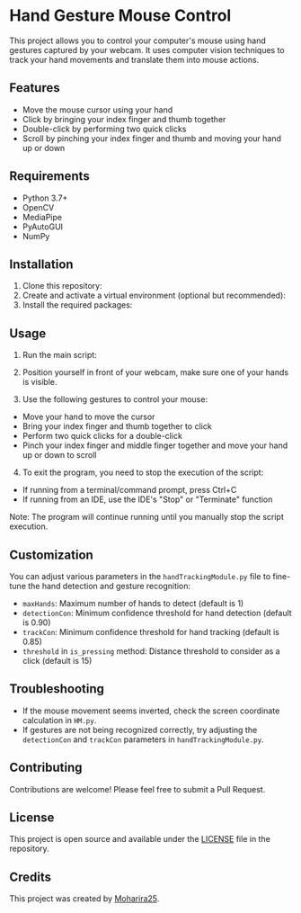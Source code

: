 # Hand Gesture Mouse Control

This project allows you to control your computer's mouse using hand gestures captured by your webcam. It uses computer vision techniques to track your hand movements and translate them into mouse actions.

## Features

- Move the mouse cursor using your hand
- Click by bringing your index finger and thumb together
- Double-click by performing two quick clicks
- Scroll by pinching your index finger and thumb and moving your hand up or down

## Requirements

- Python 3.7+
- OpenCV
- MediaPipe
- PyAutoGUI
- NumPy

## Installation

1. Clone this repository:
2. Create and activate a virtual environment (optional but recommended):
3. Install the required packages:

## Usage

1. Run the main script:
2. Position yourself in front of your webcam, make sure one of your hands is visible.

3. Use the following gestures to control your mouse:
- Move your hand to move the cursor
- Bring your index finger and thumb together to click
- Perform two quick clicks for a double-click
- Pinch your index finger and middle finger together and move your hand up or down to scroll

4. To exit the program, you need to stop the execution of the script:
- If running from a terminal/command prompt, press Ctrl+C
- If running from an IDE, use the IDE's "Stop" or "Terminate" function

Note: The program will continue running until you manually stop the script execution.

## Customization

You can adjust various parameters in the `handTrackingModule.py` file to fine-tune the hand detection and gesture recognition:

- `maxHands`: Maximum number of hands to detect (default is 1)
- `detectionCon`: Minimum confidence threshold for hand detection (default is 0.90)
- `trackCon`: Minimum confidence threshold for hand tracking (default is 0.85)
- `threshold` in `is_pressing` method: Distance threshold to consider as a click (default is 15)

## Troubleshooting

- If the mouse movement seems inverted, check the screen coordinate calculation in `HM.py`.
- If gestures are not being recognized correctly, try adjusting the `detectionCon` and `trackCon` parameters in `handTrackingModule.py`.

## Contributing

Contributions are welcome! Please feel free to submit a Pull Request.

## License

This project is open source and available under the [LICENSE](LICENSE) file in the repository.

## Credits

This project was created by [Moharira25](https://github.com/Moharira25).
